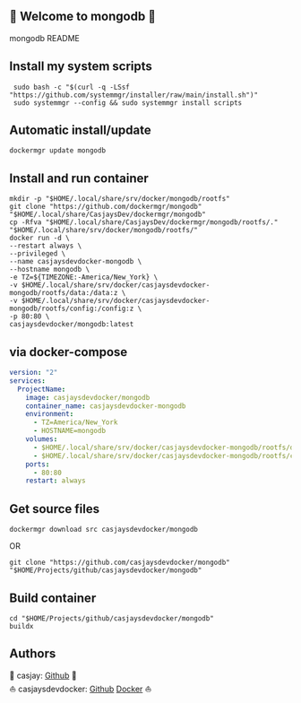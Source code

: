 ## 👋 Welcome to mongodb 🚀  

mongodb README  
  
  
## Install my system scripts  

```shell
 sudo bash -c "$(curl -q -LSsf "https://github.com/systemmgr/installer/raw/main/install.sh")"
 sudo systemmgr --config && sudo systemmgr install scripts  
```
  
## Automatic install/update  
  
```shell
dockermgr update mongodb
```
  
## Install and run container
  
```shell
mkdir -p "$HOME/.local/share/srv/docker/mongodb/rootfs"
git clone "https://github.com/dockermgr/mongodb" "$HOME/.local/share/CasjaysDev/dockermgr/mongodb"
cp -Rfva "$HOME/.local/share/CasjaysDev/dockermgr/mongodb/rootfs/." "$HOME/.local/share/srv/docker/mongodb/rootfs/"
docker run -d \
--restart always \
--privileged \
--name casjaysdevdocker-mongodb \
--hostname mongodb \
-e TZ=${TIMEZONE:-America/New_York} \
-v $HOME/.local/share/srv/docker/casjaysdevdocker-mongodb/rootfs/data:/data:z \
-v $HOME/.local/share/srv/docker/casjaysdevdocker-mongodb/rootfs/config:/config:z \
-p 80:80 \
casjaysdevdocker/mongodb:latest
```
  
## via docker-compose  
  
```yaml
version: "2"
services:
  ProjectName:
    image: casjaysdevdocker/mongodb
    container_name: casjaysdevdocker-mongodb
    environment:
      - TZ=America/New_York
      - HOSTNAME=mongodb
    volumes:
      - $HOME/.local/share/srv/docker/casjaysdevdocker-mongodb/rootfs/data:/data:z
      - $HOME/.local/share/srv/docker/casjaysdevdocker-mongodb/rootfs/config:/config:z
    ports:
      - 80:80
    restart: always
```
  
## Get source files  
  
```shell
dockermgr download src casjaysdevdocker/mongodb
```
  
OR
  
```shell
git clone "https://github.com/casjaysdevdocker/mongodb" "$HOME/Projects/github/casjaysdevdocker/mongodb"
```
  
## Build container  
  
```shell
cd "$HOME/Projects/github/casjaysdevdocker/mongodb"
buildx 
```
  
## Authors  
  
🤖 casjay: [Github](https://github.com/casjay) 🤖  
⛵ casjaysdevdocker: [Github](https://github.com/casjaysdevdocker) [Docker](https://hub.docker.com/u/casjaysdevdocker) ⛵  
